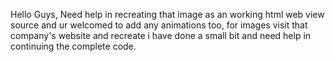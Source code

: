 Hello Guys,
  Need help in recreating that image as an working html web view source and ur welcomed to add any animations too, for images visit that company's website and recreate i have done a small bit and need help in continuing the complete code.
